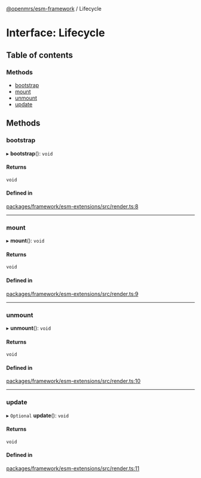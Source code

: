 [@openmrs/esm-framework](../API.md) / Lifecycle

# Interface: Lifecycle

## Table of contents

### Methods

- [bootstrap](lifecycle.md#bootstrap)
- [mount](lifecycle.md#mount)
- [unmount](lifecycle.md#unmount)
- [update](lifecycle.md#update)

## Methods

### bootstrap

▸ **bootstrap**(): `void`

#### Returns

`void`

#### Defined in

[packages/framework/esm-extensions/src/render.ts:8](https://github.com/openmrs/openmrs-esm-core/blob/master/packages/framework/esm-extensions/src/render.ts#L8)

___

### mount

▸ **mount**(): `void`

#### Returns

`void`

#### Defined in

[packages/framework/esm-extensions/src/render.ts:9](https://github.com/openmrs/openmrs-esm-core/blob/master/packages/framework/esm-extensions/src/render.ts#L9)

___

### unmount

▸ **unmount**(): `void`

#### Returns

`void`

#### Defined in

[packages/framework/esm-extensions/src/render.ts:10](https://github.com/openmrs/openmrs-esm-core/blob/master/packages/framework/esm-extensions/src/render.ts#L10)

___

### update

▸ `Optional` **update**(): `void`

#### Returns

`void`

#### Defined in

[packages/framework/esm-extensions/src/render.ts:11](https://github.com/openmrs/openmrs-esm-core/blob/master/packages/framework/esm-extensions/src/render.ts#L11)
